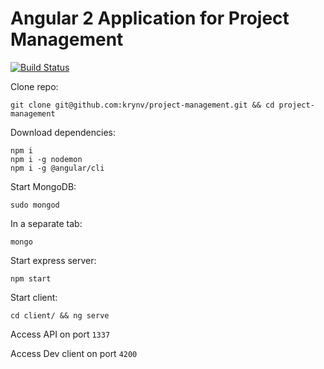 # Angular 2 Application for Project Management

[![Build Status](https://travis-ci.com/krynv/project-management-MEAN.svg?token=M3MdFm712J5BiykqssE8&branch=develop)](https://travis-ci.com/krynv/project-management-MEAN) 

Clone repo: 

    git clone git@github.com:krynv/project-management.git && cd project-management

Download dependencies: 

    npm i
    npm i -g nodemon
    npm i -g @angular/cli

Start MongoDB:

    sudo mongod

In a separate tab: 

    mongo

Start express server: 

    npm start

Start client:

    cd client/ && ng serve

Access API on port `1337`

Access Dev client on port `4200`
